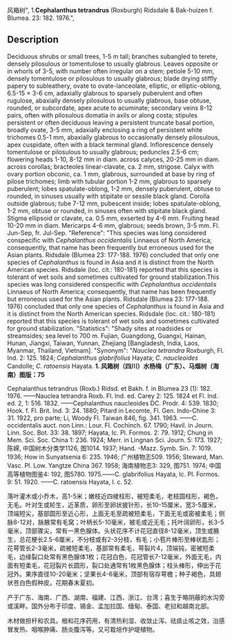风箱树",
1.**Cephalanthus tetrandrus** (Roxburgh) Ridsdale & Bak-huizen f. Blumea. 23: 182. 1976.",

## Description
Deciduous shrubs or small trees, 1-5 m tall; branches subangled to terete, densely pilosulous or tomentulose to usually glabrous. Leaves opposite or in whorls of 3-5, with number often irregular on a stem; petiole 5-10 mm, densely tomentulose or pilosulous to usually glabrous; blade drying stiffly papery to subleathery, ovate to ovate-lanceolate, elliptic, or elliptic-oblong, 6.5-15 × 3-6 cm, adaxially glabrous to sparsely puberulent and often rugulose, abaxially densely pilosulous to usually glabrous, base obtuse, rounded, or subcordate, apex acute to acuminate; secondary veins 8-12 pairs, often with pilosulous domatia in axils or along costa; stipules persistent or often deciduous leaving a persistent truncate basal portion, broadly ovate, 3-5 mm, adaxially enclosing a ring of persistent white trichomes 0.5-1 mm, abaxially glabrous to occasionally densely pilosulous, apex cuspidate, often with a black terminal gland. Inflorescence densely tomentulose or pilosulous to usually glabrous; peduncles 2.5-6 cm; flowering heads 1-10, 8-12 mm in diam. across calyces, 20-25 mm in diam. across corollas; bracteoles linear-clavate, ca. 2 mm, strigose. Calyx with ovary portion obconic, ca. 1 mm, glabrous, surrounded at base by ring of pilose trichomes; limb with tubular portion 1-2 mm, glabrous to sparsely puberulent; lobes spatulate-oblong, 1-2 mm, densely puberulent, obtuse to rounded, in sinuses usually with stipitate or sessile black gland. Corolla outside glabrous; tube 7-12 mm, pubescent inside; lobes spatulate-oblong, 1-2 mm, obtuse or rounded, in sinuses often with stipitate black gland. Stigma ellipsoid or clavate, ca. 0.5 mm, exserted by 4-6 mm. Fruiting head 10-20 mm in diam. Mericarps 4-6 mm, glabrous; seeds brown, 3-5 mm. Fl. Jun-Sep, fr. Jul-Sep.
  "Reference": "This species was long considered conspecific with *Cephalanthus occidentalis* Linnaeus of North America; consequently, that name has been frequently but erroneous used for the Asian plants. Ridsdale (Blumea 23: 177-188. 1976) concluded that only one species of *Cephalanthus* is found in Asia and it is distinct from the North American species. Ridsdale (loc. cit.: 180-181) reported that this species is tolerant of wet soils and sometimes cultivated for ground stabilization.This species was long considered conspecific with *Cephalanthus occidentalis* Linnaeus of North America; consequently, that name has been frequently but erroneous used for the Asian plants. Ridsdale (Blumea 23: 177-188. 1976) concluded that only one species of *Cephalanthus* is found in Asia and it is distinct from the North American species. Ridsdale (loc. cit.: 180-181) reported that this species is tolerant of wet soils and sometimes cultivated for ground stabilization.
  "Statistics": "Shady sites at roadsides or streamsides; sea level to 700 m. Fujian, Guangdong, Guangxi, Hainan, Hunan, Jiangxi, Taiwan, Yunnan, Zhejiang [Bangladesh, India, Laos, Myanmar, Thailand, Vietnam].
  "Synonym": "*Nauclea tetrandra* Roxburgh, Fl. Ind. 2: 125. 1824; *Cephalanthus glabrifolius* Hayata; *C. naucleoides* Candolle; *C. ratoensis* Hayata.
**1. 风箱树（四川）水杨梅（广东）、马烟树（海南）图版：75**

Cephalanthus tetrandrus (Roxb.) Ridsd. et Bakh. f. in Blumea 23 (1): 182. 1976. ——Nauclea tetrandra Roxb. Fl. Ind. ed. Carey 2: 125. 1824 et Fl. Ind. ed. 2, 1: 516. 1832. ——Cephalanthus naucleoides DC. Prodr. 4: 539. 1830; Hook. f. Fl. Brit. Ind. 3: 24. 1880; Pitard in Lecomte, Fl. Gen. Indo-Chine 3: 31. 1922, pro parte; Li, Woody Fl. Taiwan 846, fig. 341. 1963. ——C. occidentalis auct. non Linn.: Lour. Fl. Cochinch. 67. 1790; Havil. in Journ. Linn. Soc. Bot. 33: 38. 1897; Hayata, Ic. Pl. Formos. 2: 79. 1912; Chung in Mem. Sci. Soc. China 1: 236. 1924; Merr. in Lingnan Sci. Journ. 5: 173. 1927; 陈嵘, 中国树木分类学1126, 图1014. 1937; Hand. -Mazz. Symb. Sin. 7: 1019. 1936; How in Sunyatsenia 6: 235. 1946; 广州植物志509. 1956; Steward, Man. Vasc. Pl. Low. Yangtze China 367. 1958; 海南植物志3: 329, 图751. 1974; 中国高等植物图鉴4: 192, 图5780. 1975.——C. glabrifolius Hayata, Ic. Pl. Formos. 9: 51. 1920. ——C. ratoensis Hayata, l. c. 52.

落叶灌木或小乔木，高1-5米；嫩枝近四棱柱形，被短柔毛，老枝圆柱形，褐色，无毛。叶对生或轮生，近革质，卵形至卵状披针形，长10-15厘米，宽3-5厘米，顶端短尖，基部圆形至近心形，上面无毛至疏被短柔毛，下面无毛或密被柔毛；侧脉8-12对，脉腋常有毛窝；叶柄长5-10毫米，被毛或近无毛；托叶阔卵形，长3-5毫米，顶部骤尖，常有一黑色腺体。头状花序不计花冠直径8-12毫米，顶生或腋生，总花梗长2.5-6厘米，不分枝或有2-3分枝，有毛；小苞片棒形至棒状匙形；花萼管长2-3毫米，疏被短柔毛，基部常有柔毛，萼裂片4，顶端钝，密被短柔毛，边缘裂口处常有黑色腺体1枚；花冠白色，花冠管长7-12毫米，外面无毛，内面有短柔毛，花冠裂片长圆形，裂口处通常有1枚黑色腺体；柱头棒形，伸出于花冠外。果序直径10-20毫米；坚果长4-6毫米，顶部有宿存萼檐；种子褐色，具翅状苍白色假种皮。花期春末夏初。

产于广东、海南、广西、湖南、福建、江西、浙江、台湾；喜生于略阴蔽的水沟旁或溪畔。国外分布于印度、锡金、孟加拉国、缅甸、泰国、老挝和越南北部。

木材做担杆和农具。根和花序药用，有清热利湿、收敛止泻、祛痰止咳之效，治感冒发热、咽喉肿痛、肠炎腹泻等。又可栽培作护堤植物。
